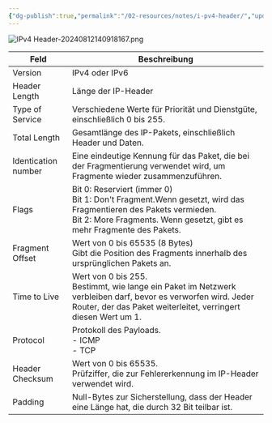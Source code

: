 ```yaml
---
{"dg-publish":true,"permalink":"/02-resources/notes/i-pv4-header/","updated":"2024-08-12T14:09:18.000+02:00"}
---
```


<style> .container {font-family: sans-serif; text-align: center;} .button-wrapper button {z-index: 1;height: 40px; width: 100px; margin: 10px;padding: 5px;} .excalidraw .App-menu_top .buttonList { display: flex;} .excalidraw-wrapper { height: 800px; margin: 50px; position: relative;} :root[dir="ltr"] .excalidraw .layer-ui__wrapper .zen-mode-transition.App-menu_bottom--transition-left {transform: none;} </style><script src="https://cdn.jsdelivr.net/npm/react@17/umd/react.production.min.js"></script><script src="https://cdn.jsdelivr.net/npm/react-dom@17/umd/react-dom.production.min.js"></script><script type="text/javascript" src="https://cdn.jsdelivr.net/npm/@excalidraw/excalidraw@0/dist/excalidraw.production.min.js"></script><div id="IPv4_Header_2024-07-22_1257.51.excalidraw.md1"></div><script>(function(){const InitialData={"type":"excalidraw","version":2,"source":"https://github.com/zsviczian/obsidian-excalidraw-plugin/releases/tag/2.2.9","elements":[{"type":"rectangle","version":308,"versionNonce":708708637,"index":"a0","isDeleted":false,"id":"_WY-222-EqsvTaRiDcIk3","fillStyle":"solid","strokeWidth":2,"strokeStyle":"solid","roughness":1,"opacity":100,"angle":0,"x":-1503.7511417082083,"y":-956.5626454168204,"strokeColor":"#1e1e1e","backgroundColor":"transparent","width":2906.7666046857553,"height":1780.9984103761092,"seed":400090067,"groupIds":[],"frameId":null,"roundness":null,"boundElements":[],"updated":1721647274907,"link":null,"locked":false},{"type":"rectangle","version":425,"versionNonce":339868827,"index":"a1","isDeleted":false,"id":"_jS5qc3Qt3RrBcP_QdvAp","fillStyle":"solid","strokeWidth":2,"strokeStyle":"solid","roughness":1,"opacity":100,"angle":0,"x":-1503.7511417082083,"y":-956.5626454168205,"strokeColor":"#1e1e1e","backgroundColor":"transparent","width":457.6708354810607,"height":267.7873504861453,"seed":974656787,"groupIds":[],"frameId":null,"roundness":null,"boundElements":[{"type":"text","id":"vFdUyeX7"}],"updated":1721672922174,"link":null,"locked":false},{"type":"text","version":216,"versionNonce":1985442203,"index":"a2","isDeleted":false,"id":"vFdUyeX7","fillStyle":"solid","strokeWidth":2,"strokeStyle":"solid","roughness":1,"opacity":100,"angle":0,"x":-1333.901739287502,"y":-867.6689701737479,"strokeColor":"#1e1e1e","backgroundColor":"transparent","width":117.97203063964844,"height":90,"seed":1782100029,"groupIds":[],"frameId":null,"roundness":null,"boundElements":[],"updated":1721672937989,"link":null,"locked":false,"fontSize":36,"fontFamily":1,"text":"Version\n4 bits","rawText":"Version\n4 bits","textAlign":"center","verticalAlign":"middle","containerId":"_jS5qc3Qt3RrBcP_QdvAp","originalText":"Version\n4 bits","autoResize":true,"lineHeight":1.25},{"type":"rectangle","version":561,"versionNonce":795575507,"index":"a3","isDeleted":false,"id":"BNF_AstRb-FCRYAkhUjZX","fillStyle":"solid","strokeWidth":2,"strokeStyle":"solid","roughness":1,"opacity":100,"angle":0,"x":-1044.254734486099,"y":-959.5895827599777,"strokeColor":"#1e1e1e","backgroundColor":"transparent","width":459.49640722211,"height":267.7873504861453,"seed":1584798099,"groupIds":[],"frameId":null,"roundness":null,"boundElements":[{"type":"text","id":"3p0uE3RN"}],"updated":1721647274908,"link":null,"locked":false},{"type":"text","version":364,"versionNonce":1569475061,"index":"a4","isDeleted":false,"id":"3p0uE3RN","fillStyle":"solid","strokeWidth":2,"strokeStyle":"solid","roughness":1,"opacity":100,"angle":0,"x":-940.2185822666456,"y":-870.6959075169051,"strokeColor":"#1e1e1e","backgroundColor":"transparent","width":251.42410278320312,"height":90,"seed":2051239731,"groupIds":[],"frameId":null,"roundness":null,"boundElements":[],"updated":1721672951173,"link":null,"locked":false,"fontSize":36,"fontFamily":1,"text":"Header Length\n4 bits","rawText":"Header Length\n4 bits","textAlign":"center","verticalAlign":"middle","containerId":"BNF_AstRb-FCRYAkhUjZX","originalText":"Header Length\n4 bits","autoResize":true,"lineHeight":1.25},{"type":"rectangle","version":465,"versionNonce":217698779,"index":"a5","isDeleted":false,"id":"rMZn2gjtdQlQtz1HYhlks","fillStyle":"solid","strokeWidth":2,"strokeStyle":"solid","roughness":1,"opacity":100,"angle":0,"x":-579.5098085084721,"y":-955.3832669041276,"strokeColor":"#1e1e1e","backgroundColor":"transparent","width":496.007842043096,"height":267.7873504861453,"seed":304706589,"groupIds":[],"frameId":null,"roundness":null,"boundElements":[{"type":"text","id":"spxW9cLp"}],"updated":1721672922175,"link":null,"locked":false},{"type":"text","version":270,"versionNonce":1317972827,"index":"a6","isDeleted":false,"id":"spxW9cLp","fillStyle":"solid","strokeWidth":2,"strokeStyle":"solid","roughness":1,"opacity":100,"angle":0,"x":-470.62792728184604,"y":-866.489591661055,"strokeColor":"#1e1e1e","backgroundColor":"transparent","width":278.24407958984375,"height":90,"seed":813623421,"groupIds":[],"frameId":null,"roundness":null,"boundElements":[],"updated":1721672972764,"link":null,"locked":false,"fontSize":36,"fontFamily":1,"text":"Type of Service\n8 bits","rawText":"Type of Service\n8 bits","textAlign":"center","verticalAlign":"middle","containerId":"rMZn2gjtdQlQtz1HYhlks","originalText":"Type of Service\n8 bits","autoResize":true,"lineHeight":1.25},{"type":"rectangle","version":343,"versionNonce":1886368179,"index":"a9","isDeleted":false,"id":"EQaDhJB55XrkOIz0rg6oS","fillStyle":"solid","strokeWidth":2,"strokeStyle":"solid","roughness":1,"opacity":100,"angle":0,"x":-88.13998468619047,"y":-952.8715529385283,"strokeColor":"#1e1e1e","backgroundColor":"transparent","width":1489.6665406962322,"height":265.3400394427413,"seed":1836632851,"groupIds":[],"frameId":null,"roundness":null,"boundElements":[{"type":"text","id":"jUjuSR4h"}],"updated":1721647274908,"link":null,"locked":false},{"type":"text","version":195,"versionNonce":924117013,"index":"aA","isDeleted":false,"id":"jUjuSR4h","fillStyle":"solid","strokeWidth":2,"strokeStyle":"solid","roughness":1,"opacity":100,"angle":0,"x":539.2252375662225,"y":-865.2015332171577,"strokeColor":"#1e1e1e","backgroundColor":"transparent","width":234.93609619140625,"height":90,"seed":677872221,"groupIds":[],"frameId":null,"roundness":null,"boundElements":[],"updated":1721672978482,"link":null,"locked":false,"fontSize":36,"fontFamily":1,"text":"Total Length\n16 bits","rawText":"Total Length\n16 bits","textAlign":"center","verticalAlign":"middle","containerId":"EQaDhJB55XrkOIz0rg6oS","originalText":"Total Length\n16 bits","autoResize":true,"lineHeight":1.25},{"type":"rectangle","version":263,"versionNonce":630522707,"index":"aB","isDeleted":false,"id":"eNIO9K6zyokOmPqdr_kV0","fillStyle":"solid","strokeWidth":2,"strokeStyle":"solid","roughness":1,"opacity":100,"angle":0,"x":-1498.7267687530461,"y":-690.2472961386873,"strokeColor":"#1e1e1e","backgroundColor":"transparent","width":1415.3074052497582,"height":306.7099487682119,"seed":556877427,"groupIds":[],"frameId":null,"roundness":null,"boundElements":[{"type":"text","id":"mIpFmE20"}],"updated":1721647274908,"link":null,"locked":false},{"type":"text","version":197,"versionNonce":1213586365,"index":"aBV","isDeleted":false,"id":"mIpFmE20","fillStyle":"solid","strokeWidth":2,"strokeStyle":"solid","roughness":1,"opacity":100,"angle":0,"x":-893.5129541286553,"y":-561.8923217545813,"strokeColor":"#1e1e1e","backgroundColor":"transparent","width":204.87977600097656,"height":50,"seed":641723891,"groupIds":[],"frameId":null,"roundness":null,"boundElements":[],"updated":1721647274908,"link":null,"locked":false,"fontSize":20,"fontFamily":1,"text":"Identification number\n16 bits","rawText":"Identification number\n16 bits","textAlign":"center","verticalAlign":"middle","containerId":"eNIO9K6zyokOmPqdr_kV0","originalText":"Identification number\n16 bits","autoResize":true,"lineHeight":1.25},{"type":"rectangle","version":271,"versionNonce":1968474771,"index":"aE","isDeleted":false,"id":"EdlsY75E60FqQdKEcYK8n","fillStyle":"solid","strokeWidth":2,"strokeStyle":"solid","roughness":1,"opacity":50,"angle":0,"x":-80.33513995997328,"y":-690.5893811897356,"strokeColor":"#1e1e1e","backgroundColor":"transparent","width":391.6892084711252,"height":304.2529629583605,"seed":1633381501,"groupIds":[],"frameId":null,"roundness":null,"boundElements":[{"type":"text","id":"VndzRqwa"}],"updated":1721647274908,"link":null,"locked":false},{"type":"text","version":218,"versionNonce":731238525,"index":"aEV","isDeleted":false,"id":"VndzRqwa","fillStyle":"solid","strokeWidth":2,"strokeStyle":"solid","roughness":1,"opacity":50,"angle":0,"x":90.02949143623385,"y":-550.9628997105553,"strokeColor":"#1e1e1e","backgroundColor":"transparent","width":50.95994567871094,"height":25,"seed":779111219,"groupIds":[],"frameId":null,"roundness":null,"boundElements":[],"updated":1721647274908,"link":null,"locked":false,"fontSize":20,"fontFamily":1,"text":"Flags","rawText":"Flags","textAlign":"center","verticalAlign":"middle","containerId":"EdlsY75E60FqQdKEcYK8n","originalText":"Flags","autoResize":true,"lineHeight":1.25},{"type":"rectangle","version":389,"versionNonce":536697885,"index":"aF","isDeleted":false,"id":"9NfoPbN-ddaiyG7tAAyCG","fillStyle":"solid","strokeWidth":2,"strokeStyle":"solid","roughness":1,"opacity":100,"angle":0,"x":312.9063249066676,"y":-687.3819322291154,"strokeColor":"#1e1e1e","backgroundColor":"transparent","width":1086.9059226220656,"height":304.2529629583605,"seed":1569035155,"groupIds":[],"frameId":null,"roundness":null,"boundElements":[{"type":"text","id":"etr6LHPy"}],"updated":1721647274908,"link":null,"locked":false},{"type":"text","version":373,"versionNonce":1785655675,"index":"aG","isDeleted":false,"id":"etr6LHPy","fillStyle":"solid","strokeWidth":2,"strokeStyle":"solid","roughness":1,"opacity":100,"angle":0,"x":708.0932339716067,"y":-580.2554507499351,"strokeColor":"#1e1e1e","backgroundColor":"transparent","width":296.5321044921875,"height":90,"seed":1427267229,"groupIds":[],"frameId":null,"roundness":null,"boundElements":[],"updated":1721672997474,"link":null,"locked":false,"fontSize":36,"fontFamily":1,"text":"Fragment Offset\n13 bits","rawText":"Fragment Offset\n13 bits","textAlign":"center","verticalAlign":"middle","containerId":"9NfoPbN-ddaiyG7tAAyCG","originalText":"Fragment Offset\n13 bits","autoResize":true,"lineHeight":1.25},{"type":"rectangle","version":283,"versionNonce":1573601747,"index":"aH","isDeleted":false,"id":"WDKlYut8Zfj9ggPaAX0cR","fillStyle":"solid","strokeWidth":2,"strokeStyle":"solid","roughness":1,"opacity":100,"angle":0,"x":-77.80409160205659,"y":-687.9074000067286,"strokeColor":"#1e1e1e","backgroundColor":"transparent","width":126.82919464131996,"height":304.2529629583605,"seed":685804893,"groupIds":[],"frameId":null,"roundness":null,"boundElements":[{"type":"text","id":"jvdLeaAS"}],"updated":1721647274908,"link":null,"locked":false},{"type":"text","version":232,"versionNonce":1735069845,"index":"aI","isDeleted":false,"id":"jvdLeaAS","fillStyle":"solid","strokeWidth":2,"strokeStyle":"solid","roughness":1,"opacity":100,"angle":0,"x":-26.773496966943483,"y":-558.2809185275484,"strokeColor":"#1e1e1e","backgroundColor":"transparent","width":24.76800537109375,"height":45,"seed":695920797,"groupIds":[],"frameId":null,"roundness":null,"boundElements":[],"updated":1721672988983,"link":null,"locked":false,"fontSize":36,"fontFamily":1,"text":"0","rawText":"0","textAlign":"center","verticalAlign":"middle","containerId":"WDKlYut8Zfj9ggPaAX0cR","originalText":"0","autoResize":true,"lineHeight":1.25},{"type":"rectangle","version":273,"versionNonce":1093671773,"index":"aJ","isDeleted":false,"id":"BTVDFgXd1JRbEREJ726zV","fillStyle":"solid","strokeWidth":2,"strokeStyle":"solid","roughness":1,"opacity":100,"angle":0,"x":49.323324815313754,"y":-685.0636894685351,"strokeColor":"#1e1e1e","backgroundColor":"transparent","width":132.20240570430477,"height":296.7381831742825,"seed":260259837,"groupIds":[],"frameId":null,"roundness":null,"boundElements":[{"type":"text","id":"peaU81xx"}],"updated":1721647344115,"link":null,"locked":false},{"type":"text","version":228,"versionNonce":1746146587,"index":"aK","isDeleted":false,"id":"peaU81xx","fillStyle":"solid","strokeWidth":2,"strokeStyle":"solid","roughness":1,"opacity":100,"angle":0,"x":101.38451912254426,"y":-581.6945978813939,"strokeColor":"#1e1e1e","backgroundColor":"transparent","width":28.08001708984375,"height":90,"seed":477378653,"groupIds":[],"frameId":null,"roundness":null,"boundElements":[],"updated":1721672991981,"link":null,"locked":false,"fontSize":36,"fontFamily":1,"text":"D\nF","rawText":"D\nF","textAlign":"center","verticalAlign":"middle","containerId":"BTVDFgXd1JRbEREJ726zV","originalText":"D\nF","autoResize":true,"lineHeight":1.25},{"type":"rectangle","version":279,"versionNonce":518859027,"index":"aP","isDeleted":false,"id":"TOjsIPlK3giAGOGJh8hk3","fillStyle":"solid","strokeWidth":2,"strokeStyle":"solid","roughness":1,"opacity":100,"angle":0,"x":184.2114295708343,"y":-688.5070957533067,"strokeColor":"#1e1e1e","backgroundColor":"transparent","width":132.20240570430477,"height":296.7381831742825,"seed":1443938877,"groupIds":[],"frameId":null,"roundness":null,"boundElements":[{"type":"text","id":"hMPVn4mW"}],"updated":1721647274908,"link":null,"locked":false},{"type":"text","version":241,"versionNonce":1716812341,"index":"aQ","isDeleted":false,"id":"hMPVn4mW","fillStyle":"solid","strokeWidth":2,"strokeStyle":"solid","roughness":1,"opacity":100,"angle":0,"x":236.5246304088265,"y":-585.1380041661654,"strokeColor":"#1e1e1e","backgroundColor":"transparent","width":27.576004028320312,"height":90,"seed":848786077,"groupIds":[],"frameId":null,"roundness":null,"boundElements":[],"updated":1721672995049,"link":null,"locked":false,"fontSize":36,"fontFamily":1,"text":"M\nF","rawText":"M\nF","textAlign":"center","verticalAlign":"middle","containerId":"TOjsIPlK3giAGOGJh8hk3","originalText":"M\nF","autoResize":true,"lineHeight":1.25},{"type":"rectangle","version":307,"versionNonce":1210879667,"index":"aV","isDeleted":false,"id":"lVpUvXsIBQ2QOCzh0wQyy","fillStyle":"solid","strokeWidth":2,"strokeStyle":"solid","roughness":1,"opacity":100,"angle":0,"x":-1500.1887081697623,"y":-380.0278160440963,"strokeColor":"#1e1e1e","backgroundColor":"transparent","width":741.4088672171857,"height":295.7909135053041,"seed":376201171,"groupIds":[],"frameId":null,"roundness":null,"boundElements":[{"type":"text","id":"ILP5RCCw"}],"updated":1721647274908,"link":null,"locked":false},{"type":"text","version":195,"versionNonce":1395972827,"index":"aW","isDeleted":false,"id":"ILP5RCCw","fillStyle":"solid","strokeWidth":2,"strokeStyle":"solid","roughness":1,"opacity":100,"angle":0,"x":-1227.3472430059937,"y":-277.13235929144423,"strokeColor":"#1e1e1e","backgroundColor":"transparent","width":195.72593688964844,"height":90,"seed":450669011,"groupIds":[],"frameId":null,"roundness":null,"boundElements":[],"updated":1721672983549,"link":"[[02 - RESOURCES/Notes/TTL\|TTL]]","locked":false,"fontSize":36,"fontFamily":1,"text":"📍[[02 - RESOURCES/Notes/TTL\|TTL]]\n8 bits","rawText":"[[02 - RESOURCES/Notes/TTL\|TTL]]\n8 bits","textAlign":"center","verticalAlign":"middle","containerId":"lVpUvXsIBQ2QOCzh0wQyy","originalText":"📍[[02 - RESOURCES/Notes/TTL\|TTL]]\n8 bits","autoResize":true,"lineHeight":1.25},{"type":"rectangle","version":387,"versionNonce":195969107,"index":"aX","isDeleted":false,"id":"gW2sxoht5R8QgK_OkIZ0b","fillStyle":"solid","strokeWidth":2,"strokeStyle":"solid","roughness":1,"opacity":100,"angle":0,"x":-762.2161049485085,"y":-386.4931642319465,"strokeColor":"#1e1e1e","backgroundColor":"transparent","width":671.5378744951472,"height":295.7909135053041,"seed":2008390707,"groupIds":[],"frameId":null,"roundness":null,"boundElements":[{"type":"text","id":"RuGxKeOy"}],"updated":1721647274908,"link":null,"locked":false},{"type":"text","version":284,"versionNonce":345334971,"index":"aY","isDeleted":false,"id":"RuGxKeOy","fillStyle":"solid","strokeWidth":2,"strokeStyle":"solid","roughness":1,"opacity":100,"angle":0,"x":-499.94118625562237,"y":-283.5977074792944,"strokeColor":"#1e1e1e","backgroundColor":"transparent","width":146.988037109375,"height":90,"seed":1371119059,"groupIds":[],"frameId":null,"roundness":null,"boundElements":[],"updated":1721672985049,"link":null,"locked":false,"fontSize":36,"fontFamily":1,"text":"Protocol\n8 bits","rawText":"Protocol\n8 bits","textAlign":"center","verticalAlign":"middle","containerId":"gW2sxoht5R8QgK_OkIZ0b","originalText":"Protocol\n8 bits","autoResize":true,"lineHeight":1.25},{"type":"rectangle","version":276,"versionNonce":55098867,"index":"ad","isDeleted":false,"id":"zMUgsRAQpgEiHicdbo9vZ","fillStyle":"solid","strokeWidth":2,"strokeStyle":"solid","roughness":1,"opacity":100,"angle":0,"x":-83.3286135981707,"y":-383.4398546411695,"strokeColor":"#1e1e1e","backgroundColor":"transparent","width":1490.6743223657113,"height":291.79450070995966,"seed":1616397747,"groupIds":[],"frameId":null,"roundness":null,"boundElements":[{"type":"text","id":"hGFxjd0L"}],"updated":1721647274908,"link":null,"locked":false},{"type":"text","version":194,"versionNonce":1533212629,"index":"ae","isDeleted":false,"id":"hGFxjd0L","fillStyle":"solid","strokeWidth":2,"strokeStyle":"solid","roughness":1,"opacity":100,"angle":0,"x":516.4424922868334,"y":-282.54260428618966,"strokeColor":"#1e1e1e","backgroundColor":"transparent","width":291.1321105957031,"height":90,"seed":1495336285,"groupIds":[],"frameId":null,"roundness":null,"boundElements":[],"updated":1721672999870,"link":null,"locked":false,"fontSize":36,"fontFamily":1,"text":"Header checksum\n16 bits","rawText":"Header checksum\n16 bits","textAlign":"center","verticalAlign":"middle","containerId":"zMUgsRAQpgEiHicdbo9vZ","originalText":"Header checksum\n16 bits","autoResize":true,"lineHeight":1.25},{"type":"rectangle","version":267,"versionNonce":1241679763,"index":"af","isDeleted":false,"id":"bhiHi4_k45mEXyfrqlRCb","fillStyle":"solid","strokeWidth":2,"strokeStyle":"solid","roughness":1,"opacity":100,"angle":0,"x":-1501.1791895293381,"y":-87.7511815315554,"strokeColor":"#1e1e1e","backgroundColor":"transparent","width":2904.8657803897745,"height":257.0569195661394,"seed":1870225149,"groupIds":[],"frameId":null,"roundness":null,"boundElements":[{"type":"text","id":"GnY0NtQR"}],"updated":1721647274908,"link":null,"locked":false},{"type":"text","version":200,"versionNonce":1632598491,"index":"ag","isDeleted":false,"id":"GnY0NtQR","fillStyle":"solid","strokeWidth":2,"strokeStyle":"solid","roughness":1,"opacity":100,"angle":0,"x":-215.64235646335715,"y":-4.2227217484856965,"strokeColor":"#1e1e1e","backgroundColor":"transparent","width":333.7921142578125,"height":90,"seed":256105747,"groupIds":[],"frameId":null,"roundness":null,"boundElements":[],"updated":1721673002400,"link":null,"locked":false,"fontSize":36,"fontFamily":1,"text":"Source IP Address\n32 bits","rawText":"Source IP Address\n32 bits","textAlign":"center","verticalAlign":"middle","containerId":"bhiHi4_k45mEXyfrqlRCb","originalText":"Source IP Address\n32 bits","autoResize":true,"lineHeight":1.25},{"type":"rectangle","version":335,"versionNonce":1444027699,"index":"ah","isDeleted":false,"id":"f1fa1jYgbh56owtqpbdJR","fillStyle":"solid","strokeWidth":2,"strokeStyle":"solid","roughness":1,"opacity":100,"angle":0,"x":-1493.0468665159287,"y":164.7154358994742,"strokeColor":"#1e1e1e","backgroundColor":"transparent","width":2904.8657803897745,"height":257.0569195661394,"seed":320251603,"groupIds":[],"frameId":null,"roundness":null,"boundElements":[{"type":"text","id":"sIpDS0me"}],"updated":1721647274908,"link":null,"locked":false},{"type":"text","version":281,"versionNonce":718604661,"index":"ai","isDeleted":false,"id":"sIpDS0me","fillStyle":"solid","strokeWidth":2,"strokeStyle":"solid","roughness":1,"opacity":100,"angle":0,"x":-250.42205127221337,"y":248.2438956825439,"strokeColor":"#1e1e1e","backgroundColor":"transparent","width":419.61614990234375,"height":90,"seed":2111853683,"groupIds":[],"frameId":null,"roundness":null,"boundElements":[],"updated":1721673005050,"link":null,"locked":false,"fontSize":36,"fontFamily":1,"text":"Destination IP Address\n32 bits","rawText":"Destination IP Address\n32 bits","textAlign":"center","verticalAlign":"middle","containerId":"f1fa1jYgbh56owtqpbdJR","originalText":"Destination IP Address\n32 bits","autoResize":true,"lineHeight":1.25},{"type":"rectangle","version":263,"versionNonce":29935677,"index":"aj","isDeleted":false,"id":"TYG46jhrZgaBeX5YQjjSC","fillStyle":"solid","strokeWidth":2,"strokeStyle":"solid","roughness":1,"opacity":100,"angle":0,"x":-1494.6733311186108,"y":412.59175119539464,"strokeColor":"#1e1e1e","backgroundColor":"transparent","width":2904.8657803897754,"height":422.3077964300862,"seed":1232513523,"groupIds":[],"frameId":null,"roundness":null,"boundElements":[{"type":"text","id":"0khC6kpn"}],"updated":1721647274909,"link":null,"locked":false},{"type":"text","version":203,"versionNonce":1549238357,"index":"ak","isDeleted":false,"id":"0khC6kpn","fillStyle":"solid","strokeWidth":2,"strokeStyle":"solid","roughness":1,"opacity":100,"angle":0,"x":-220.85451563075435,"y":578.7456494104377,"strokeColor":"#1e1e1e","backgroundColor":"transparent","width":357.2281494140625,"height":90,"seed":570279613,"groupIds":[],"frameId":null,"roundness":null,"boundElements":[],"updated":1721673011323,"link":null,"locked":false,"fontSize":36,"fontFamily":1,"text":"Options and Padding\nbis 60 bytes","rawText":"Options and Padding\nbis 60 bytes","textAlign":"center","verticalAlign":"middle","containerId":"TYG46jhrZgaBeX5YQjjSC","originalText":"Options and Padding\nbis 60 bytes","autoResize":true,"lineHeight":1.25}],"appState":{"theme":"dark","viewBackgroundColor":"#ffffff","currentItemStrokeColor":"#1e1e1e","currentItemBackgroundColor":"transparent","currentItemFillStyle":"solid","currentItemStrokeWidth":2,"currentItemStrokeStyle":"solid","currentItemRoughness":1,"currentItemOpacity":100,"currentItemFontFamily":1,"currentItemFontSize":36,"currentItemTextAlign":"left","currentItemStartArrowhead":null,"currentItemEndArrowhead":"arrow","scrollX":2377.8452347963034,"scrollY":1584.3091841196501,"zoom":{"value":0.2999999999999999},"currentItemRoundness":"sharp","gridSize":null,"gridColor":{"Bold":"#C9C9C9FF","Regular":"#EDEDEDFF"},"currentStrokeOptions":null,"previousGridSize":null,"frameRendering":{"enabled":true,"clip":true,"name":true,"outline":true},"objectsSnapModeEnabled":false},"files":{}};InitialData.scrollToContent=true;App=()=>{const e=React.useRef(null),t=React.useRef(null),[n,i]=React.useState({width:void 0,height:void 0});return React.useEffect(()=>{i({width:t.current.getBoundingClientRect().width,height:t.current.getBoundingClientRect().height});const e=()=>{i({width:t.current.getBoundingClientRect().width,height:t.current.getBoundingClientRect().height})};return window.addEventListener("resize",e),()=>window.removeEventListener("resize",e)},[t]),React.createElement(React.Fragment,null,React.createElement("div",{className:"excalidraw-wrapper",ref:t},React.createElement(ExcalidrawLib.Excalidraw,{ref:e,width:n.width,height:n.height,initialData:InitialData,viewModeEnabled:!0,zenModeEnabled:!0,gridModeEnabled:!1})))},excalidrawWrapper=document.getElementById("IPv4_Header_2024-07-22_1257.51.excalidraw.md1");ReactDOM.render(React.createElement(App),excalidrawWrapper);})();</script>

![IPv4 Header-20240812140918167.png](/img/user/02%20-%20RESOURCES/Files/IPv4%20Header-20240812140918167.png)

| Feld                | Beschreibung                                                                                                                                                                                   |
| ------------------- | ---------------------------------------------------------------------------------------------------------------------------------------------------------------------------------------------- |
| Version             | IPv4 oder IPv6                                                                                                                                                                                 |
| Header Length       | Länge der IP-Header                                                                                                                                                                            |
| Type of Service     | Verschiedene Werte für Priorität und Dienstgüte, einschließlich 0 bis 255.                                                                                                                     |
| Total Length        | Gesamtlänge des IP-Pakets, einschließlich Header und Daten.                                                                                                                                    |
| Identication number | Eine eindeutige Kennung für das Paket, die bei der Fragmentierung verwendet wird, um Fragmente wieder zusammenzuführen.                                                                        |
| Flags               | Bit 0: Reserviert (immer 0)<br>Bit 1: Don't Fragment.Wenn gesetzt, wird das Fragmentieren des Pakets vermieden.<br>Bit 2: More Fragments. Wenn gesetzt, gibt es mehr Fragmente des Pakets.<br> |
| Fragment Offset     | Wert von 0 bis 65535 (8 Bytes)<br>Gibt die Position des Fragments innerhalb des ursprünglichen Pakets an.<br>                                                                                  |
| Time to Live        | Wert von 0 bis 255.<br>Bestimmt, wie lange ein Paket im Netzwerk verbleiben darf, bevor es verworfen wird. Jeder Router, der das Paket weiterleitet, verringert diesen Wert um 1.<br>          |
| Protocol            | Protokoll des Payloads.<br>- ICMP<br>- TCP                                                                                                                                                     |
| Header Checksum     | Wert von 0 bis 65535.<br>Prüfziffer, die zur Fehlererkennung im IP-Header verwendet wird.<br>                                                                                                  |
| Padding             | Null-Bytes zur Sicherstellung, dass der Header eine Länge hat, die durch 32 Bit teilbar ist.                                                                                                   |
